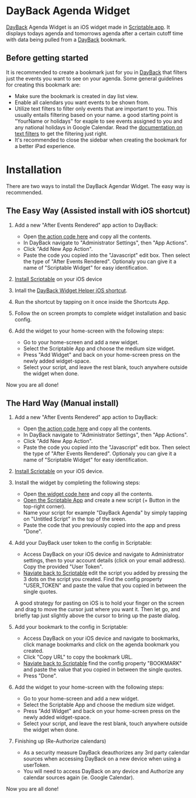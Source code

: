 # DayBack Agenda Widget

<a href="https://dayback.com" target="_blank">DayBack</a> Agenda Widget is an iOS widget made in <a href="https://scriptable.app/" target="_blank">Scriptable.app</a>. It displays todays agenda and tomorrows agenda after a certain cutoff time with data being pulled from a <a href="https://dayback.com" target="_blank">DayBack</a> bookmark.

## Before getting started
 
It is recommended to create a bookmark just for you in <a href="https://dayback.com" target="_blank">DayBack</a> that filters just the events you want to see on your agenda. Some general guidelines for creating this bookmark are:
* Make sure the bookmark is created in day list view.
* Enable all calendars you want events to be shown from.
* Utilize text filters to filter only events that are important to you. This usually entails filtering based on your name. a good starting point is "YourName or holidays" for exaple to see events assigned to you and any national holidays in Google Calendar. Read the <a href="https://docs.dayback.com/article/114-filter-options" target="_blank">documentation on text filters</a> to get the filtering just right.
* It's recommended to close the sidebar when creating the bookmark for a better iPad experience.

# Installation

There are two ways to install the DayBack Agendar Widget. The easy way is recommended.
## The Easy Way (Assisted install with iOS shortcut)

1. Add a new "After Events Rendered" app action to DayBack:
    * Open [the action code here](https://raw.githubusercontent.com/tannerellen/dayback-widget/main/dayback-agenda-action.js) and copy all the contents.
    * In DayBack navigate to "Administrator Settings", then "App Actions".
    * Click "Add New App Action".
    * Paste the code you copied into the "Javascript" edit box. Then select the type of "After Events Rendered". Optionaly you can give it a name of "Scriptable Widget" for easy identification.

2. [Install Scriptable](https://scriptable.app/) on your iOS device

3. Intall the [DayBack Widget Helper iOS shortcut](https://www.icloud.com/shortcuts/4a2127c98382489b8c1655121041656e).

4. Run the shortcut by tapping on it once inside the Shortcuts App.

5. Follow the on screen prompts to complete widget installation and basic config.

6. Add the widget to your home-screen with the following steps:
    * Go to your home-screen and add a new widget.
    * Select the Scriptable App and choose the medium size widget.
    * Press "Add Widget" and back on your home-screen press on the newly added widget-space.
    * Select your script, and leave the rest blank, touch anywhere outside the widget when done.

Now you are all done!


## The Hard Way (Manual install)

1. Add a new "After Events Rendered" app action to DayBack:
    * Open [the action code here](https://raw.githubusercontent.com/tannerellen/dayback-widget/main/dayback-agenda-action.js) and copy all the contents.
    * In DayBack navigate to "Administrator Settings", then "App Actions".
    * Click "Add New App Action".
    * Paste the code you copied into the "Javascript" edit box. Then select the type of "After Events Rendered". Optionaly you can give it a name of "Scriptable Widget" for easy identification.

2. [Install Scriptable](https://scriptable.app/) on your iOS device.

3. Install the widget by completing the following steps:
    * Open [the widget code here](https://raw.githubusercontent.com/tannerellen/dayback-widget/main/dayback-agenda-widget.js) and copy all the contents.
    * [Open the Scriptable App](https://open.scriptable.app) and create a new script (+ Button in the top-right corner).
    * Name your script for example "DayBack Agenda" by simply tapping on "Untitled Script" in the top of the sreen.
    * Paste the code that you previously copied into the app and press "Done".

4. Add your DayBack user token to the config in Scriptable:
    * Access DayBack on your iOS device and navigate to Administrator settings, then to your account details (click on your email address). Copy the provided "User Token". 
    * [Naviate back to Scriptable](https://open.scriptable.app) edit the script you added by pressing the 3 dots on the script you created. Find the config property "USER_TOKEN" and paste the value that you copied in between the single quotes.
    
    A good strategy for pasting on iOS is to hold your finger on the screen and drag to move the cursor just where you want it. Then let go, and briefly tap just slightly above the cursor to bring up the paste dialog.

5. Add your bookmark to the config in Scriptable:
    * Access DayBack on your iOS device and navigate to bookmarks, click manage bookmarks and click on the agenda bookmark you created.
    * Click "Copy URL" to copy the bookmark URL.
    * [Naviate back to Scriptable](https://open.scriptable.app) find the config property "BOOKMARK" and paste the value that you copied in between the single quotes.
    * Press "Done".

6. Add the widget to your home-screen with the following steps:
    * Go to your home-screen and add a new widget.
    * Select the Scriptable App and choose the medium size widget.
    * Press "Add Widget" and back on your home-screen press on the newly added widget-space.
    * Select your script, and leave the rest blank, touch anywhere outside the widget when done.

7. Finishing up (Re-Authorize calendars)
    * As a security measure DayBack deauthorizes any 3rd party calendar sources when accessing DayBack on a new device when using a userToken.
    * You will need to access DayBack on any device and Authorize any calendar sources again (ie. Google Calendar).

Now you are all done!